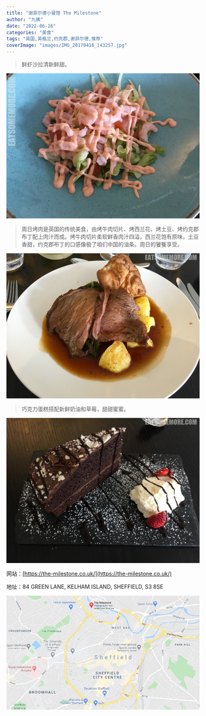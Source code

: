 ```yaml
---
title: "谢菲尔德小餐馆 The Milestone"
author: "九姨"
date: "2022-06-26"
categories: "美食"
tags: "英国,英格兰,约克郡,谢菲尔德,推荐"
coverImage: "images/IMG_20170416_143257.jpg"
---
```


>鲜虾沙拉清新鲜甜。

![The Milestone](images/IMG_20170416_141503.jpg)

>周日烤肉是英国的传统美食，由烤牛肉切片、烤西兰花、烤土豆、烤约克郡布丁配上肉汁而成。烤牛肉切片柔软鲜香肉汁四溢，西兰花饱有原味，土豆香甜，约克郡布丁的口感像极了咱们中国的油条。周日的饕餮享受。

![The Milestone](images/IMG_20170416_143257.jpg)

>巧克力蛋糕搭配新鲜奶油和草莓，甜甜蜜蜜。

![The Milestone](images/IMG_20170416_150521.jpg)


网站：[https://the-milestone.co.uk/](https://the-milestone.co.uk/)

地址：84 GREEN LANE, KELHAM ISLAND, SHEFFIELD, S3 8SE

![The Milestone](images/milestone.jpg)